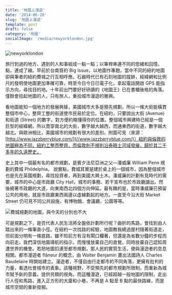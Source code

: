 ```yaml
---
title: '地圖上漫遊'
date: '2014-06-20'
slug: '地圖上漫遊'
template: post
draft: false
category: '地圖'
socialImage: '/media/newyorklondon.jpg'
---
```


![newyorklondon](/media/newyorklondon.jpg)

旅行到過的地方、遇到的人和事組成一點一點；以筆桿串連不同的思緒和回憶，點，連成了線。早前於台南買的 Big Issue，以地圖作專題，當中不同的紐約地圖卻與筆者的紐約費城之行互相呼應。石器時代已有石刻地圖的蹤跡，經緯網和比例尺的發明使地圖更加準確可靠，時至今日今日已電子化，拿起電話開啟 GPS 能指示方向，尋找目的地。十年前出門要好好研讀的《地圖王》已在書櫃後格的角落。僅餘會拾起地圖的人，只有旅人，重拾城市漫遊的雅興。

看地圖能知一個地方的發展興替，美國城市大多是預先規劃，所以一條大街能橫貫整個市中心，整齊工整的街道使市民易於定位。在紐約，只要說出大街 (Avenue) 和街道 (Street) 的數字，對方便約略懂得你的位置。整個城市興建時已經是一個巨型的經緯網，所以貫穿南北的大街，數字越大越西，而通東西的街道，數字越大越北。與歐洲相比，美國城市的規劃有很大的差別，附圖可見（來源： [http://www.jazzberryblue.com/](//www.jazzberryblue.com/)）紐約與倫敦的地圖極為不同，紐約工整而整齊，而倫敦則不規則沿泰晤士河域發展，歸於其二千多年的久遠歷史。

史上其中一個最有名的都市規劃，是賓夕法尼亞洲之父—潘威廉 William Penn 規劃的費城 Phildelphia。 說實點，費城其實是建於桌上的一個城市，因為整個城市也是先在英國規劃，尋找投資者，再到美國大興土木。潘威廉的計劃有見時代的需要，城市的中心是市政廳 City Hall，城市的事務、若干宣布也於市政廳讀出。然後繞著市政廳的大道，向東南西北四個方向伸延。最有趣的是，當時潘威廉已預留公共的用地，就是市政廳東西兩邊以虛線劃起的地方。一直至今沿大街 Market Street 仍可見不同公共設施，有博物館、會議廳、公園等等。

![費城規劃的地圖，與今天的分別也不大](/media/tholme1683inch9.jpg)

可是規劃之下，是否代表人民生活將全盤依計劃所行呢？曲折的馬路，會找到由人踏出來的一條筆直小徑。在紐約一次找路的經驗，地圖教我繞過屋村隨著街道走，但前面分明有一條直路，雖不知前方有沒有閘口欄著，但還是為省數分鐘的步程而向前走。我們深信地圖導航的指示，而慢慢放棄自己的直覺，同時放棄自己認知周遭世界的機會。若把地圖扣連至都市規劃，那人民的實質生活，便與漫遊者的息息相關。都市漫遊者 flâneur 的概念，由 Walter Benjamin 畫出法國詩人 Charles Baudelaire 時開始建立。漫遊者，不僅自由行走都市的不同角落，更擁有批判的力量，看透社會城市的表象。該種視野，不受預先的都市規劃所限制，而重新為城市賦予新的意義，提供另類的視角。而這種漫遊，已經超越一般地圖的限制，走出行人徑和馬路，進入正方形的大廈和小巷，不再是 A 點至 B 點的最快路線，而是城市空間的重新發掘。
